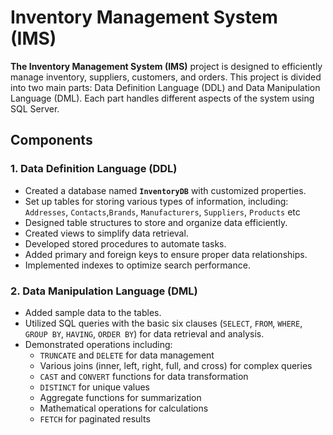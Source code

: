 # Inventory Management System (IMS)

**The Inventory Management System (IMS)** project is designed to efficiently manage inventory, suppliers, customers, and orders. This project is divided into two main parts: Data Definition Language (DDL) and Data Manipulation Language (DML). Each part handles different aspects of the system using SQL Server.

## Components

### 1. Data Definition Language (DDL)

  - Created a database named **`InventoryDB`** with customized properties.
  - Set up tables for storing various types of information, including: `Addresses`, `Contacts`,`Brands`, `Manufacturers`, `Suppliers`, `Products` etc
  - Designed table structures to store and organize data efficiently.
  - Created views to simplify data retrieval.
  - Developed stored procedures to automate tasks.
  - Added primary and foreign keys to ensure proper data relationships.
  - Implemented indexes to optimize search performance.

### 2. Data Manipulation Language (DML)
  - Added sample data to the tables.
  - Utilized SQL queries with the basic six clauses (`SELECT`, `FROM`, `WHERE`, `GROUP BY`, `HAVING`, `ORDER BY`) for data retrieval and analysis.
  - Demonstrated operations including:
    - `TRUNCATE` and `DELETE` for data management
    - Various joins (inner, left, right, full, and cross) for complex queries
    - `CAST` and `CONVERT` functions for data transformation
    - `DISTINCT` for unique values
    - Aggregate functions for summarization
    - Mathematical operations for calculations
    - `FETCH` for paginated results
